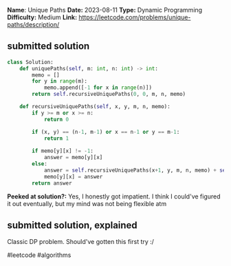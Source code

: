 **Name**: Unique Paths
**Date:** 2023-08-11
**Type:** Dynamic Programming
**Difficulty:** Medium
**Link:** https://leetcode.com/problems/unique-paths/description/



## submitted solution
```python
class Solution:
    def uniquePaths(self, m: int, n: int) -> int:
        memo = []
        for y in range(m):
            memo.append([-1 for x in range(n)])
        return self.recursiveUniquePaths(0, 0, m, n, memo)

    def recursiveUniquePaths(self, x, y, m, n, memo):
        if y >= m or x >= n:
            return 0

        if (x, y) == (n-1, m-1) or x == n-1 or y == m-1:
            return 1
        
        if memo[y][x] != -1:
            answer = memo[y][x]
        else:
            answer = self.recursiveUniquePaths(x+1, y, m, n, memo) + self.recursiveUniquePaths(x, y+1, m, n, memo)
            memo[y][x] = answer
        return answer
```

**Peeked at solution?:** Yes, I honestly got impatient. I think I could've figured it out eventually, but my mind was not being flexible atm

## submitted solution, explained

Classic DP problem. Should've gotten this first try :/

#leetcode #algorithms 